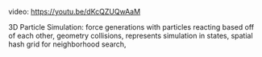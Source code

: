 video: https://youtu.be/dKcQZUQwAaM

3D Particle Simulation:
force generations with particles reacting based off of each other, 
geometry collisions, 
represents simulation in states, 
spatial hash grid for neighborhood search,
